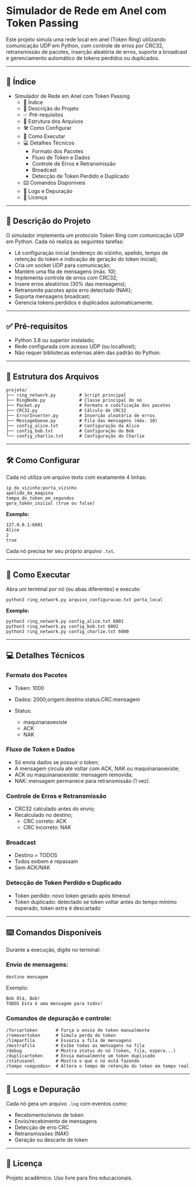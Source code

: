 # Simulador de Rede em Anel com Token Passing

Este projeto simula uma rede local em anel (Token Ring) utilizando comunicação UDP em Python, com controle de erros por CRC32, retransmissão de pacotes, inserção aleatória de erros, suporte a broadcast e gerenciamento automático de tokens perdidos ou duplicados.

---

## 📌 Índice

- Simulador de Rede em Anel com Token Passing
  - 📌 Índice
  - 📖 Descrição do Projeto
  - ✅ Pré-requisitos
  - 📁 Estrutura dos Arquivos
  - 🛠️ Como Configurar
  - 🚀 Como Executar
  - 💻 Detalhes Técnicos
    - Formato dos Pacotes
    - Fluxo de Token e Dados
    - Controle de Erros e Retransmissão
    - Broadcast
    - Detecção de Token Perdido e Duplicado
  - ⌨️ Comandos Disponíveis
  - 📜 Logs e Depuração
  - 📌 Licença

---

## 📖 Descrição do Projeto

O simulador implementa um protocolo Token Ring com comunicação UDP em Python. Cada nó realiza as seguintes tarefas:

- Lê configuração inicial (endereço do vizinho, apelido, tempo de retenção do token e indicação de geração do token inicial);
- Cria um socket UDP para comunicação;
- Mantém uma fila de mensagens (máx. 10);
- Implementa controle de erros com CRC32;
- Insere erros aleatórios (30% das mensagens);
- Retransmite pacotes após erro detectado (NAK);
- Suporta mensagens broadcast;
- Gerencia tokens perdidos e duplicados automaticamente.

---

## ✅ Pré-requisitos

- Python 3.8 ou superior instalado;
- Rede configurada com acesso UDP (ou localhost);
- Não requer bibliotecas externas além das padrão do Python.

---

## 📁 Estrutura dos Arquivos

    projeto/
    ├── ring_network.py         # Script principal
    ├── RingNode.py             # Classe principal do nó
    ├── Packet.py               # Formato e codificação dos pacotes
    ├── CRC32.py                # Cálculo de CRC32
    ├── ErrorInserter.py        # Inserção aleatória de erros
    ├── MessageQueue.py         # Fila das mensagens (máx. 10)
    ├── config_alice.txt        # Configuração da Alice
    ├── config_bob.txt          # Configuração do Bob
    └── config_charlie.txt      # Configuração do Charlie

---

## 🛠️ Como Configurar

Cada nó utiliza um arquivo texto com exatamente 4 linhas:

    ip_do_vizinho:porta_vizinho
    apelido_da_maquina
    tempo_do_token_em_segundos
    gera_token_inicial (true ou false)

**Exemplo:**

    127.0.0.1:6001
    Alice
    2
    true

Cada nó precisa ter seu próprio arquivo `.txt`.

---

## 🚀 Como Executar

Abra um terminal por nó (ou abas diferentes) e execute:

    python3 ring_network.py arquivo_configuracao.txt porta_local

**Exemplo:**

    python3 ring_network.py config_alice.txt 6001
    python3 ring_network.py config_bob.txt 6002
    python3 ring_network.py config_charlie.txt 6000

---

## 💻 Detalhes Técnicos

### Formato dos Pacotes

- Token:
1000

- Dados:
2000;origem:destino:status:CRC:mensagem

- Status:
  - maquinanaoexiste
  - ACK
  - NAK

### Fluxo de Token e Dados

- Só envia dados se possuir o token;
- A mensagem circula até voltar com ACK, NAK ou maquinanaoexiste;
- ACK ou maquinanaoexiste: mensagem removida;
- NAK: mensagem permanece para retransmissão (1 vez).

### Controle de Erros e Retransmissão

- CRC32 calculado antes do envio;
- Recalculado no destino;
  - CRC correto: ACK
  - CRC incorreto: NAK

### Broadcast

- Destino = TODOS
- Todos exibem e repassam
- Sem ACK/NAK

### Detecção de Token Perdido e Duplicado

- Token perdido: novo token gerado após timeout
- Token duplicado: detectado se token voltar antes do tempo mínimo esperado, token extra é descartado

---

## ⌨️ Comandos Disponíveis

Durante a execução, digite no terminal:

### Envio de mensagens:

    destino mensagem

Exemplo:

    Bob Olá, Bob!
    TODOS Esta é uma mensagem para todos!

### Comandos de depuração e controle:

    /forcartoken       # Força o envio de token manualmente
    /removertoken      # Simula perda do token
    /limparfila        # Esvazia a fila de mensagens
    /mostrafila        # Exibe todas as mensagens na fila
    /debug             # Mostra status do nó (token, fila, espera...)
    /duplicartoken     # Envia manualmente um token duplicado
    /statusanel        # Mostra o que o nó está fazendo
    /tempo <segundos>  # Altera o tempo de retenção do token em tempo real

---

## 📜 Logs e Depuração

Cada nó gera um arquivo `.log` com eventos como:

- Recebimento/envio de token
- Envio/recebimento de mensagens
- Detecção de erro CRC
- Retransmissões (NAK)
- Geração ou descarte de token

---

## 📌 Licença

Projeto acadêmico. Uso livre para fins educacionais.
